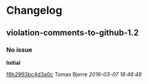 # Changelog

## violation-comments-to-github-1.2
### No issue

**Initial**


[f8b2993bc4d3a0c](https://github.com/tomasbjerre/violation-comments-to-github-jenkins-plugin/commit/f8b2993bc4d3a0c) Tomas Bjerre *2016-03-07 18:46:48*


